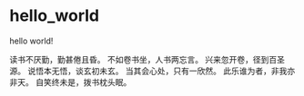 # hello_world
hello world!

读书不厌勤，勤甚倦且昏。
不如卷书坐，人书两忘言。
兴来忽开卷，径到百圣源。
说悟本无悟，谈玄初未玄。
当其会心处，只有一欣然。
此乐谁为者，非我亦非天。
自笑终未是，拨书枕头眠。
